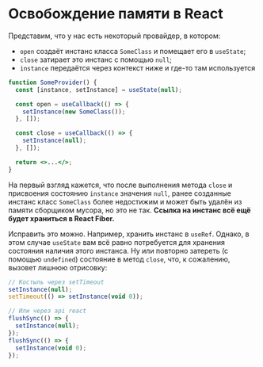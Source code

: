 # Освобождение памяти в React

Представим, что у нас есть некоторый провайдер, в котором:

- `open` создаёт инстанс класса `SomeClass` и помещает его в `useState`;
- `close` затирает это инстанс с помощью `null`;
- `instance` передаётся через контекст ниже и где-то там используется

```jsx
function SomeProvider() {
  const [instance, setInstance] = useState(null);

  const open = useCallback(() => {
    setInstance(new SomeClass());
  }, []);

  const close = useCallback(() => {
    setInstance(null);
  }, []);

  return <>...</>;
}
```

На первый взгляд кажется, что после выполнения метода `close` и присвоения состоянию `instance` значения `null`, ранее созданные инстанс класс `SomeClass` более недостижим и может быть удалён из памяти сборщиком мусора, но это не так. **Ссылка на инстанс всё ещё будет храниться в React Fiber.**

Исправить это можно. Например, хранить инстанс в `useRef`. Однако, в этом случае `useState` вам всё равно потребуется для хранения состояния наличия этого инстанса. Ну или повторно затереть (с помощью `undefined`) состояние в метод `close`, что, к сожалению, вызовет лишнюю отрисовку:

```js
// Костыль через setTimeout
setInstance(null);
setTimeout(() => setInstance(void 0));

// Или через api react
flushSync(() => {
  setInstance(null);
});
flushSync(() => {
  setInstance(void 0);
});
```
